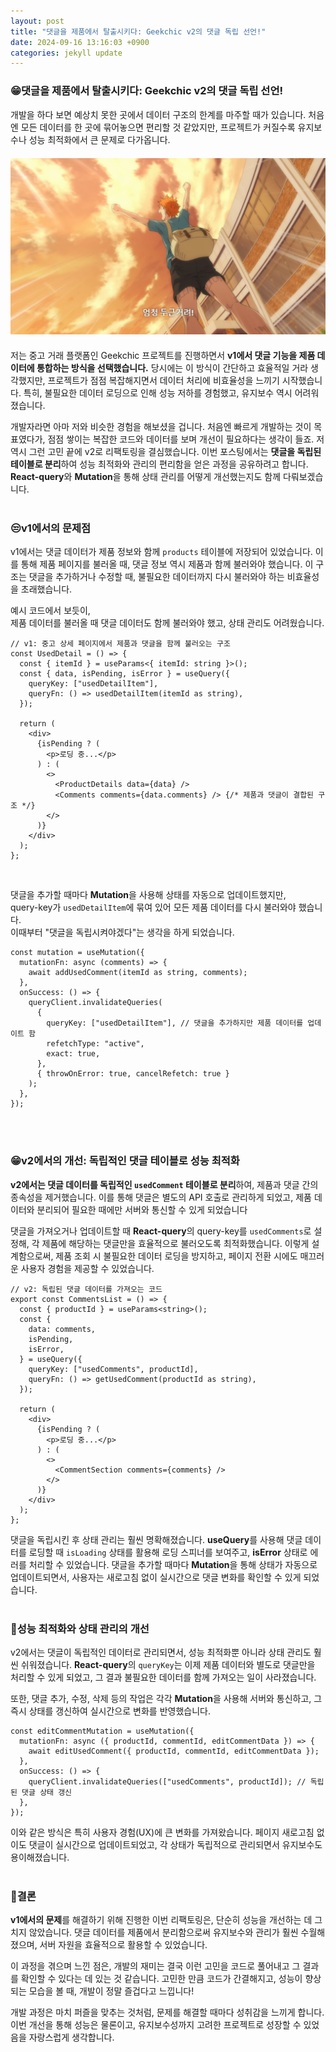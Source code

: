 ```yaml
---
layout: post
title: "댓글을 제품에서 탈출시키다: Geekchic v2의 댓글 독립 선언!"
date: 2024-09-16 13:16:03 +0900
categories: jekyll update
---
```


### 😁댓글을 제품에서 탈출시키다: Geekchic v2의 댓글 독립 선언!

개발을 하다 보면 예상치 못한 곳에서 데이터 구조의 한계를 마주할 때가 있습니다. 처음엔 모든 데이터를 한 곳에 묶어놓으면 편리할 것 같았지만, 프로젝트가 커질수록 유지보수나 성능 최적화에서 큰 문제로 다가옵니다.
<img src='/images/2-11-hinata.png' alt='시작하기' style="margin: 20px 0"/>
저는 중고 거래 플랫폼인 Geekchic 프로젝트를 진행하면서 **v1에서 댓글 기능을 제품 데이터에 통합하는 방식을 선택했습니다.** 당시에는 이 방식이 간단하고 효율적일 거라 생각했지만, 프로젝트가 점점 복잡해지면서 데이터 처리에 비효율성을 느끼기 시작했습니다. 특히, 불필요한 데이터 로딩으로 인해 성능 저하를 경험했고, 유지보수 역시 어려워졌습니다.

개발자라면 아마 저와 비슷한 경험을 해보셨을 겁니다. 처음엔 빠르게 개발하는 것이 목표였다가, 점점 쌓이는 복잡한 코드와 데이터를 보며 개선이 필요하다는 생각이 들죠. 저 역시 그런 고민 끝에 v2로 리팩토링을 결심했습니다. 이번 포스팅에서는 **댓글을 독립된 테이블로 분리**하여 성능 최적화와 관리의 편리함을 얻은 과정을 공유하려고 합니다. **React-query**와 **Mutation**을 통해 상태 관리를 어떻게 개선했는지도 함께 다뤄보겠습니다.
<br/>
<br/>

### 😒v1에서의 문제점

v1에서는 댓글 데이터가 제품 정보와 함께 `products` 테이블에 저장되어 있었습니다. 이를 통해 제품 페이지를 불러올 때, 댓글 정보 역시 제품과 함께 불러와야 했습니다. 이 구조는 댓글을 추가하거나 수정할 때, 불필요한 데이터까지 다시 불러와야 하는 비효율성을 초래했습니다.

예시 코드에서 보듯이, <br/>
제품 데이터를 불러올 때 댓글 데이터도 함께 불러와야 했고, 상태 관리도 어려웠습니다.

```tsx
// v1: 중고 상세 페이지에서 제품과 댓글을 함께 불러오는 구조
const UsedDetail = () => {
  const { itemId } = useParams<{ itemId: string }>();
  const { data, isPending, isError } = useQuery({
    queryKey: ["usedDetailItem"],
    queryFn: () => usedDetailItem(itemId as string),
  });

  return (
    <div>
      {isPending ? (
        <p>로딩 중...</p>
      ) : (
        <>
          <ProductDetails data={data} />
          <Comments comments={data.comments} /> {/* 제품과 댓글이 결합된 구조 */}
        </>
      )}
    </div>
  );
};
```

<br/>

댓글을 추가할 때마다 **Mutation**을 사용해 상태를 자동으로 업데이트했지만, <br/>
query-key가 `usedDetailItem`에 묶여 있어 모든 제품 데이터를 다시 불러와야 했습니다.
<br/>이때부터 "댓글을 독립시켜야겠다"는 생각을 하게 되었습니다.

```tsx
const mutation = useMutation({
  mutationFn: async (comments) => {
    await addUsedComment(itemId as string, comments);
  },
  onSuccess: () => {
    queryClient.invalidateQueries(
      {
        queryKey: ["usedDetailItem"], // 댓글을 추가하지만 제품 데이터를 업데이트 함
        refetchType: "active",
        exact: true,
      },
      { throwOnError: true, cancelRefetch: true }
    );
  },
});
```

<br/>
<br/>

### 😁v2에서의 개선: 독립적인 댓글 테이블로 성능 최적화

**v2에서는 댓글 데이터를 독립적인 `usedComment` 테이블로 분리**하여, 제품과 댓글 간의 종속성을 제거했습니다. 이를 통해 댓글은 별도의 API 호출로 관리하게 되었고, 제품 데이터와 분리되어 필요한 때에만 서버와 통신할 수 있게 되었습니다

댓글을 가져오거나 업데이트할 때 **React-query**의 query-key를 `usedComments`로 설정해, 각 제품에 해당하는 댓글만을 효율적으로 불러오도록 최적화했습니다. 이렇게 설계함으로써, 제품 조회 시 불필요한 데이터 로딩을 방지하고, 페이지 전환 시에도 매끄러운 사용자 경험을 제공할 수 있었습니다.

```tsx
// v2: 독립된 댓글 데이터를 가져오는 코드
export const CommentsList = () => {
  const { productId } = useParams<string>();
  const {
    data: comments,
    isPending,
    isError,
  } = useQuery({
    queryKey: ["usedComments", productId],
    queryFn: () => getUsedComment(productId as string),
  });

  return (
    <div>
      {isPending ? (
        <p>로딩 중...</p>
      ) : (
        <>
          <CommentSection comments={comments} />
        </>
      )}
    </div>
  );
};
```

댓글을 독립시킨 후 상태 관리는 훨씬 명확해졌습니다. **useQuery**를 사용해 댓글 데이터를 로딩할 때 `isLoading` 상태를 활용해 로딩 스피너를 보여주고, **isError** 상태로 에러를 처리할 수 있었습니다. 댓글을 추가할 때마다 **Mutation**을 통해 상태가 자동으로 업데이트되면서, 사용자는 새로고침 없이 실시간으로 댓글 변화를 확인할 수 있게 되었습니다.
<br/>
<br/>

### 🤗성능 최적화와 상태 관리의 개선

v2에서는 댓글이 독립적인 데이터로 관리되면서, 성능 최적화뿐 아니라 상태 관리도 훨씬 쉬워졌습니다. **React-query**의 `queryKey`는 이제 제품 데이터와 별도로 댓글만을 처리할 수 있게 되었고, 그 결과 불필요한 데이터를 함께 가져오는 일이 사라졌습니다.

또한, 댓글 추가, 수정, 삭제 등의 작업은 각각 **Mutation**을 사용해 서버와 통신하고, 그 즉시 상태를 갱신하여 실시간으로 변화를 반영했습니다.

```tsx
const editCommentMutation = useMutation({
  mutationFn: async ({ productId, commentId, editCommentData }) => {
    await editUsedComment({ productId, commentId, editCommentData });
  },
  onSuccess: () => {
    queryClient.invalidateQueries(["usedComments", productId]); // 독립된 댓글 상태 갱신
  },
});
```

이와 같은 방식은 특히 사용자 경험(UX)에 큰 변화를 가져왔습니다. 페이지 새로고침 없이도 댓글이 실시간으로 업데이트되었고, 각 상태가 독립적으로 관리되면서 유지보수도 용이해졌습니다.
<br/>
<br/>

### 🩷결론

**v1에서의 문제**를 해결하기 위해 진행한 이번 리팩토링은, 단순히 성능을 개선하는 데 그치지 않았습니다. 댓글 데이터를 제품에서 분리함으로써 유지보수와 관리가 훨씬 수월해졌으며, 서버 자원을 효율적으로 활용할 수 있었습니다.

이 과정을 겪으며 느낀 점은, 개발의 재미는 결국 이런 고민을 코드로 풀어내고 그 결과를 확인할 수 있다는 데 있는 것 같습니다. 고민한 만큼 코드가 간결해지고, 성능이 향상되는 모습을 볼 때, 개발이 정말 즐겁다고 느낍니다!

개발 과정은 마치 퍼즐을 맞추는 것처럼, 문제를 해결할 때마다 성취감을 느끼게 합니다. 이번 개선을 통해 성능은 물론이고, 유지보수성까지 고려한 프로젝트로 성장할 수 있었음을 자랑스럽게 생각합니다.
